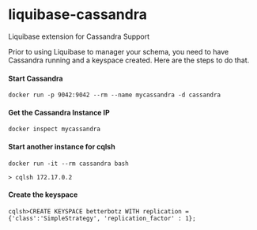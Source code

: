 liquibase-cassandra
===================

Liquibase extension for Cassandra Support


Prior to using Liquibase to manager your schema, you need to have Cassandra running and a keyspace created. Here are the steps to do that.

#### Start Cassandra
`docker run -p 9042:9042 --rm --name mycassandra -d cassandra`

#### Get the Cassandra Instance IP
`docker inspect mycassandra`

#### Start another instance for cqlsh

`docker run -it --rm cassandra bash`

`> cqlsh 172.17.0.2`

#### Create the keyspace
`cqlsh>CREATE KEYSPACE betterbotz WITH replication = {'class':'SimpleStrategy', 'replication_factor' : 1};`
